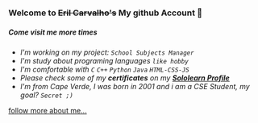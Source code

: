 ### Welcome to <s>Eril Carvalho's</s> My github Account 👋


##### _Come visit me more times_

- _I'm working on my project: `School Subjects Manager`_
- _I'm study about programing languages `like hobby`_
- _I'm comfortable with `C` `C++` `Python` `Java` `HTML-CSS-JS`_
- _Please check some of my __certificates__ on my  [**Sololearn Profile**](https://www.sololearn.com/profile/10414692)_
- _I'm from Cape Verde, I was born in 2001 and i am a CSE Student, my goal? `Secret ;)`_
<!-- - _💬 Ask me about**: `C++, Java, Django, `_ -->

[follow more about me...](https://linktr.ee/erilshackle)



<!--
**erilshackle/erilshackle** is a ✨ _special_ ✨ repository because its `README.md` (this file) appears on your GitHub profile.

Here are some ideas to get you started:

- 🔭 I’m currently working on ...
- 🌱 I’m currently learning ...
- 👯 I’m looking to collaborate on ...
- 🤔 I’m looking for help with ...
- 💬 Ask me about ...
- 📫 How to reach me: ...
- 😄 Pronouns: ...
- ⚡ Fun fact: ...
-->
